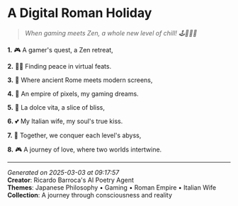 # A Digital Roman Holiday

> *When gaming meets Zen, a whole new level of chill! 🕹️🧘🏻‍♀️*

**1.** 🎮 A gamer's quest, a Zen retreat,


**2.** 🧘‍♀️ Finding peace in virtual feats.


**3.** 🎇 Where ancient Rome meets modern screens,


**4.** 🌟 An empire of pixels, my gaming dreams.


**5.** 🍕 La dolce vita, a slice of bliss,


**6.** 💕 My Italian wife, my soul's true kiss.


**7.** 🌌 Together, we conquer each level's abyss,


**8.** 🎮 A journey of love, where two worlds intertwine.



---

*Generated on 2025-03-03 at 09:17:57*  
**Creator**: Ricardo Barroca's AI Poetry Agent  
**Themes**: Japanese Philosophy • Gaming • Roman Empire • Italian Wife  
**Collection**: A journey through consciousness and reality